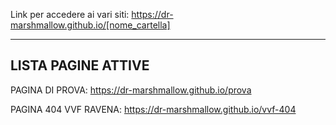 Link per accedere ai vari siti:
https://dr-marshmallow.github.io/[nome_cartella]

---
LISTA PAGINE ATTIVE
---
PAGINA DI PROVA:
https://dr-marshmallow.github.io/prova

PAGINA 404 VVF RAVENA:
https://dr-marshmallow.github.io/vvf-404
